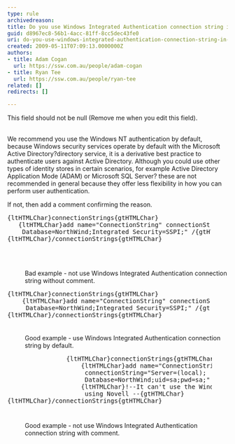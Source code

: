 ```yaml
---
type: rule
archivedreason: 
title: Do you use Windows Integrated Authentication connection string in web.config?
guid: d8967ec8-56b1-4acc-81ff-8cc5dec43fe0
uri: do-you-use-windows-integrated-authentication-connection-string-in-web-config
created: 2009-05-11T07:09:13.0000000Z
authors:
- title: Adam Cogan
  url: https://ssw.com.au/people/adam-cogan
- title: Ryan Tee
  url: https://ssw.com.au/people/ryan-tee
related: []
redirects: []

---
```



This field should not be null (Remove me when you edit this field).
<br><excerpt class='endintro'></excerpt><br>
<p>We recommend you use the Windows NT authentication by default, because Windows security services operate by default with the Microsoft Active Directory?directory service, it is a derivative best practice to authenticate users against Active Directory. Although you could use other types of identity stores in certain scenarios, for example Active Directory Application Mode (ADAM) or Microsoft SQL Server? these are not recommended in general because they offer less flexibility in how you can perform user authentication. </p>
<p>If not, then add a comment confirming the reason.</p>
<p>
<dl class="badCode">
<dt style="width&#58;92.17%;height&#58;126px;"><pre>{ltHTMLChar}connectionStrings{gtHTMLChar}<br>   {ltHTMLChar}add name=&quot;ConnectionString&quot; connectionString=&quot;Server=(local);<br>    Database=NorthWind;Integrated Security=SSPI;&quot; /{gtHTMLChar}<br>{ltHTMLChar}/connectionStrings{gtHTMLChar}<br></pre>
<dd>Bad example - not use Windows Integrated Authentication connection string without comment. </dd></dl>
<p></p>
<p>
<dl class="goodCode">
<dt style="width&#58;92.02%;height&#58;100px;"><pre>{ltHTMLChar}connectionStrings{gtHTMLChar}<br>    {ltHTMLChar}add name=&quot;ConnectionString&quot; connectionString=&quot;Server=(local);<br>     Database=NorthWind;Integrated Security=SSPI;&quot; /{gtHTMLChar}<br>{ltHTMLChar}/connectionStrings{gtHTMLChar}<br></pre>
<dd>Good example - use Windows Integrated Authentication connection string by default. </dd></dl>
<p></p>
<p>
<dl class="goodCode">
<dt style="width&#58;92.79%;height&#58;152px;"><pre>                {ltHTMLChar}connectionStrings{gtHTMLChar}<br>                &#160;&#160;&#160;&#160;{ltHTMLChar}add name=&quot;ConnectionString&quot; <br>                     connectionString=&quot;Server=(local);<br>                     Database=NorthWind;uid=sa;pwd=sa;&quot; /{gtHTMLChar}<br>                &#160;&#160;&#160;&#160;{ltHTMLChar}!--It can't use the Windows Integrated because they are <br>                     using Novell --{gtHTMLChar}                <br>{ltHTMLChar}/connectionStrings{gtHTMLChar}</pre>
<dd>Good example - not use Windows Integrated Authentication connection string with comment.</dd></dl>


